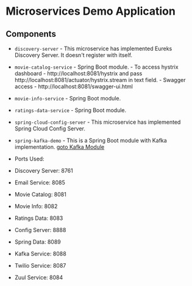 # Microservices Demo Application

## Components
- `discovery-server` - This microservice has implemented Eureks Discovery Server. It doesn't register with itself.
- `movie-catalog-service` - Spring Boot module.
							- To access hystrix dashboard - http://localhost:8081/hystrix and pass http://localhost:8081/actuator/hystrix.stream in text field.
							- Swagger access - http://localhost:8081/swagger-ui.html
- `movie-info-service` - Spring Boot module.
- `ratings-data-service` - Spring Boot module.
- `spring-cloud-config-server` - This microservice has implemented Spring Cloud Config Server.
- `spring-kafka-demo` - This is a Spring Boot module with Kafka implementation. [goto Kafka Module](/spring-boot-microservices-workshop/spring-kafka-demo)


- Ports Used: 
- Discovery Server: 8761
- Email Service: 8085
- Movie Catalog: 8081
- Movie Info: 8082
- Ratings Data: 8083
- Config Server: 8888
- Spring Data: 8089
- Kafka Service: 8088
- Twilio Service: 8087
- Zuul Service: 8084